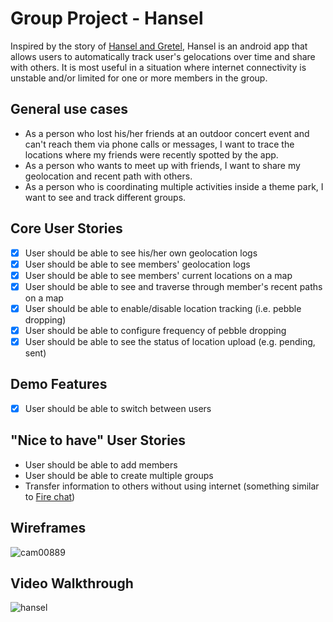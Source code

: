 # Group Project - Hansel

Inspired by the story of <a href="https://en.wikipedia.org/wiki/Hansel_and_Gretel">Hansel and Gretel</a>, Hansel is an android app that allows users to automatically track user's gelocations over time and share with others.  It is most useful in a situation where internet connectivity is unstable and/or limited for one or more members in the group.

## General use cases
- As a person who lost his/her friends at an outdoor concert event and can't reach them via phone calls or messages, I want to trace the locations where my friends were recently spotted by the app.  
- As a person who wants to meet up with friends, I want to share my geolocation and recent path with others.
- As a person who is coordinating multiple activities inside a theme park, I want to see and track different groups.

## Core User Stories
* [x] User should be able to see his/her own geolocation logs
* [x] User should be able to see members' geolocation logs
* [x] User should be able to see members' current locations on a map
* [x] User should be able to see and traverse through member's recent paths on a map
* [x] User should be able to enable/disable location tracking (i.e. pebble dropping)
* [x] User should be able to configure frequency of pebble dropping
* [x] User should be able to see the status of location upload (e.g. pending, sent)

## Demo Features
* [x] User should be able to switch between users

## "Nice to have" User Stories
- User should be able to add members
- User should be able to create multiple groups
- Transfer information to others without using internet (something similar to <a href="https://play.google.com/store/apps/details?id=com.opengarden.firechat&hl=en">Fire chat</a>)

## Wireframes
![cam00889](https://cloud.githubusercontent.com/assets/1873465/11288506/7be098ac-8ed9-11e5-9ad6-207c267e8510.jpg)

## Video Walkthrough
![hansel](https://cloud.githubusercontent.com/assets/5839078/11626364/0844fae8-9c97-11e5-9c23-8d27ee1a04d7.gif)
